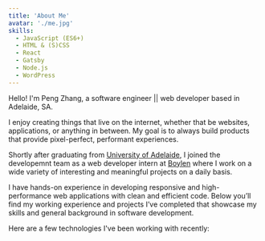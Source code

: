 ```yaml
---
title: 'About Me'
avatar: './me.jpg'
skills:
  - JavaScript (ES6+)
  - HTML & (S)CSS
  - React
  - Gatsby
  - Node.js
  - WordPress
---
```


Hello! I'm Peng Zhang, a software engineer || web developer based in Adelaide, SA.

I enjoy creating things that live on the internet, whether that be websites, applications, or anything in between. My goal is to always build products that provide pixel-perfect, performant experiences.

Shortly after graduating from [University of Adelaide](https://www.adelaide.edu.au//), I joined the developemnt team as a web developer intern at [Boylen](https://www.boylen.com.au/) where I work on a wide variety of interesting and meaningful projects on a daily basis.

I have hands-on experience in developing responsive and high-performance web applications with clean and efficient code. Below you’ll find my working experience and projects I’ve completed that showcase my skills and general background in software development.

Here are a few technologies I've been working with recently:
